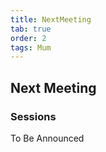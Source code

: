 ```yaml
---
title: NextMeeting
tab: true
order: 2
tags: Mum
---
```


## Next Meeting

### Sessions


To Be Announced
